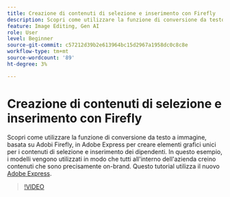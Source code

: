 ```yaml
---
title: Creazione di contenuti di selezione e inserimento con Firefly
description: Scopri come utilizzare la funzione di conversione da testo a immagine, basata su Adobi Firefly, in Adobe Express per creare elementi grafici univoci per i contenuti di selezione e inserimento dei dipendenti
feature: Image Editing, Gen AI
role: User
level: Beginner
source-git-commit: c57212d39b2e613964bc15d2967a1958dc0c8c8e
workflow-type: tm+mt
source-wordcount: '89'
ht-degree: 3%

---
```


# Creazione di contenuti di selezione e inserimento con Firefly

Scopri come utilizzare la funzione di conversione da testo a immagine, basata su Adobi Firefly, in Adobe Express per creare elementi grafici unici per i contenuti di selezione e inserimento dei dipendenti. In questo esempio, i modelli vengono utilizzati in modo che tutti all&#39;interno dell&#39;azienda creino contenuti che sono precisamente on-brand. Questo tutorial utilizza il nuovo [Adobe Express](https://www.adobe.com/express/).

>[!VIDEO](https://video.tv.adobe.com/v/3422411?quality=12&learn=on&hidetitle=true)